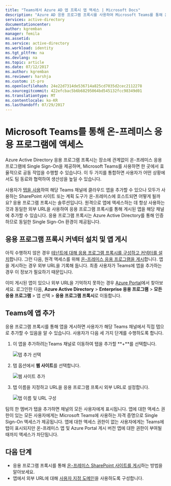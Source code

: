 ```yaml
---
title: "Teams에서 Azure AD 앱 프록시 앱 액세스 | Microsoft Docs"
description: "Azure AD 응용 프로그램 프록시를 사용하여 Microsoft Teams를 통해 온-프레미스 응용 프로그램에 액세스합니다."
services: active-directory
documentationcenter: 
author: kgremban
manager: femila
ms.assetid: 
ms.service: active-directory
ms.workload: identity
ms.tgt_pltfrm: na
ms.devlang: na
ms.topic: article
ms.date: 07/12/2017
ms.author: kgremban
ms.reviewer: harshja
ms.custom: it-pro
ms.openlocfilehash: 24e22d7314de536714a825cd7035d2cec2112278
ms.sourcegitcommit: 422efcbac5b6b68295064bd545132fcc98349d01
ms.translationtype: MT
ms.contentlocale: ko-KR
ms.lasthandoff: 07/29/2017
---
```

# <a name="access-your-on-premises-applications-through-microsoft-teams"></a>Microsoft Teams를 통해 온-프레미스 응용 프로그램에 액세스

Azure Active Directory 응용 프로그램 프록시는 장소에 관계없이 온-프레미스 응용 프로그램에 Single Sign-On을 제공하며, Microsoft Teams를 사용하면 한 곳에서 효율적으로 공동 작업을 수행할 수 있습니다. 이 두 가지를 통합하면 사용자가 어떤 상황에서도 팀 동료와 협력하여 생산성을 높일 수 있습니다. 

사용자가 [탭을 사용](https://support.office.com/article/Video-Using-Tabs-7350a03e-017a-4a00-a6ae-1c9fe8c497b3?ui=en-US&rs=en-US&ad=US)하여 해당 Teams 채널에 클라우드 앱을 추가할 수 있으나 모두가 사용하는 SharePoint 사이트 또는 계획 도구가 온-프레미스에 호스트되면 어떻게 될까요? 응용 프로그램 프록시는 솔루션입니다. 원격으로 앱에 액세스하는 데 항상 사용하는 것과 동일한 외부 URL을 사용하여 응용 프로그램 프록시를 통해 게시된 앱을 해당 채널에 추가할 수 있습니다. 응용 프로그램 프록시는 Azure Active Directory를 통해 인증하므로 동일한 Single Sign-On 환경이 제공됩니다.


## <a name="install-the-application-proxy-connector-and-publish-your-app"></a>응용 프로그램 프록시 커넥터 설치 및 앱 게시

아직 수행하지 않은 경우 [테넌트에 대해 응용 프로그램 프록시를 구성하고 커넥터를 설치](active-directory-application-proxy-enable.md)합니다. 그런 다음, 원격 액세스를 위해 [온-프레미스 응용 프로그램을 게시](application-proxy-publish-azure-portal.md)합니다. 앱을 게시하는 경우 외부 URL을 기록해 둡니다. 최종 사용자가 Teams에 앱을 추가하는 경우 이 정보가 필요하기 때문입니다.

이미 게시된 앱이 있으나 외부 URL을 기억하지 못하는 경우 [Azure Portal](https://portal.azure.com)에서 찾아보세요. 로그인한 다음, **Azure Active Directory** > **Enterprise 응용 프로그램** > **모든 응용 프로그램** > 앱 선택 > **응용 프로그램 프록시**로 이동합니다.

## <a name="add-your-app-to-teams"></a>Teams에 앱 추가

응용 프로그램 프록시를 통해 앱을 게시하면 사용자가 해당 Teams 채널에서 직접 탭으로 추가할 수 있음을 알 수 있습니다. 사용자가 다음 세 가지 단계를 수행하도록 합니다.

1. 이 앱을 추가하려는Teams 채널로 이동하여 탭을 추가할 **+**를 선택합니다.

   ![탭 추가 선택](./media/application-proxy-teams/add-tab.png)

2. 탭 옵션에서 **웹 사이트**를 선택합니다.

   ![웹 사이트 추가](./media/application-proxy-teams/website.png)

3. 탭 이름을 지정하고 URL을 응용 프로그램 프록시 외부 URL로 설정합니다. 

   ![탭 이름 및 URL 구성](./media/application-proxy-teams/tab-name-url.png)

팀의 한 멤버가 탭을 추가하면 채널의 모든 사용자에게 표시됩니다. 앱에 대한 액세스 권한이 있는 모든 사용자에게는 Microsoft Teams에 사용하는 자격 증명으로 Single Sign-On 액세스가 제공됩니다. 앱에 대한 액세스 권한이 없는 사용자에게는 Teams에 탭이 표시되지만 온-프레미스 앱 및 Azure Portal 게시 버전 앱에 대한 권한이 부여될 때까지 액세스가 차단됩니다. 

## <a name="next-steps"></a>다음 단계

- 응용 프로그램 프록시를 통해 [온-프레미스 SharePoint 사이트를 게시](application-proxy-enable-remote-access-sharepoint.md)하는 방법을 알아보세요.
- 앱에서 외부 URL에 대해 [사용자 지정 도메인](active-directory-application-proxy-custom-domains.md)을 사용하도록 구성합니다. 
